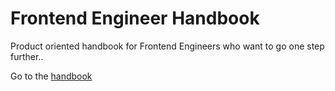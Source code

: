 # Frontend Engineer Handbook

Product oriented handbook for Frontend Engineers who want to go one step further..

Go to the [handbook](https://www.frontendhandbook.engineer/)
